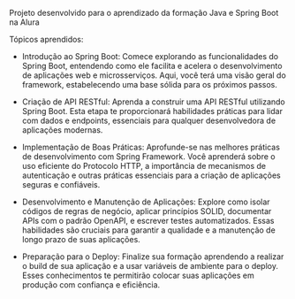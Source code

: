Projeto desenvolvido para o aprendizado da formação Java e Spring Boot na Alura

Tópicos aprendidos:


* Introdução ao Spring Boot: Comece explorando as funcionalidades do Spring Boot, entendendo como ele facilita e acelera o desenvolvimento de aplicações web e microsserviços. Aqui, você terá uma visão geral do framework, estabelecendo uma base sólida para os próximos passos.

* Criação de API RESTful: Aprenda a construir uma API RESTful utilizando Spring Boot. Esta etapa te proporcionará habilidades práticas para lidar com dados e endpoints, essenciais para qualquer desenvolvedora de aplicações modernas.

* Implementação de Boas Práticas: Aprofunde-se nas melhores práticas de desenvolvimento com Spring Framework. Você aprenderá sobre o uso eficiente do Protocolo HTTP, a importância de mecanismos de autenticação e outras práticas essenciais para a criação de aplicações seguras e confiáveis.

* Desenvolvimento e Manutenção de Aplicações: Explore como isolar códigos de regras de negócio, aplicar princípios SOLID, documentar APIs com o padrão OpenAPI, e escrever testes automatizados. Essas habilidades são cruciais para garantir a qualidade e a manutenção de longo prazo de suas aplicações.

* Preparação para o Deploy: Finalize sua formação aprendendo a realizar o build de sua aplicação e a usar variáveis de ambiente para o deploy. Esses conhecimentos te permitirão colocar suas aplicações em produção com confiança e eficiência.
